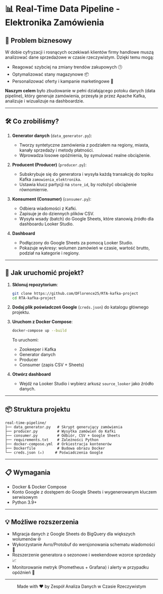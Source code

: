 # 📊 Real-Time Data Pipeline - Elektronika Zamówienia

## 🎯 Problem biznesowy

W dobie cyfryzacji i rosnących oczekiwań klientów firmy handlowe muszą analizować dane sprzedażowe w czasie rzeczywistym. Dzięki temu mogą:

* Reagować szybciej na zmiany trendów zakupowych 🕒
* Optymalizować stany magazynowe 📦
* Personalizować oferty i kampanie marketingowe 🎁

**Naszym celem** było zbudowanie w pełni działającego potoku danych (data pipeline), który generuje zamówienia, przesyła je przez Apache Kafka, analizuje i wizualizuje na dashboardzie.

---

## 🛠️ Co zrobiliśmy?

1. **Generator danych** (`data_generator.py`):

   * Tworzy syntetyczne zamówienia z podziałem na regiony, miasta, kanały sprzedaży i metody płatności.
   * Wprowadza losowe opóźnienia, by symulować realne obciążenie.

2. **Producent (Producer)** (`producer.py`):

   * Subskrybuje się do generatora i wysyła każdą transakcję do topiku Kafka `zamowienia_elektronika`.
   * Ustawia klucz partycji na `store_id`, by rozłożyć obciążenie równomiernie.

3. **Konsument (Consumer)** (`consumer.py`):

   * Odbiera wiadomości z Kafki.
   * Zapisuje je do dziennych plików CSV.
   * Wysyła wsady (batch) do Google Sheets, które stanowią źródło dla dashboardu Looker Studio.

4. **Dashboard**

   * Podłączony do Google Sheets za pomocą Looker Studio.
   * Pokazuje wykresy: wolumen zamówień w czasie, wartość brutto, podział na kategorie i regiony.

---

## 🚀 Jak uruchomić projekt?

1. **Sklonuj repozytorium**:

   ```bash
   git clone https://github.com/DFlorence25/RTA-kafka-project
   cd RTA-kafka-project
   ```

2. **Dodaj plik poświadczeń Google** (`creds.json`) do katalogu głównego projektu.

3. **Uruchom z Docker Compose**:

   ```bash
   docker-compose up --build
   ```

   To uruchomi:

   * Zookeeper i Kafka
   * Generator danych
   * Producer
   * Consumer (zapis CSV + Sheets)

4. **Otwórz dashboard**

   * Wejdź na Looker Studio i wybierz arkusz `source_looker` jako źródło danych.

---

## 📦 Struktura projektu

```text
real-time-pipeline/
├── data_generator.py   # Skrypt generujący zamówienia
├── producer.py         # Wysyłka zamówień do Kafki
├── consumer.py         # Odbiór, CSV + Google Sheets
├── requirements.txt    # Zależności Python
├── docker-compose.yml  # Orkiestracja kontenerów
├── Dockerfile          # Budowa obrazu Docker
└── creds.json (✏️)     # Poświadczenia Google
```

---

## 📋 Wymagania

* Docker & Docker Compose
* Konto Google z dostępem do Google Sheets i wygenerowanym kluczem serwisowym
* Python 3.9+

---

## 💡 Możliwe rozszerzenia

* Migracja danych z Google Sheets do BigQuery dla większych wolumenów 🌐
* Wykorzystanie Avro/Protobuf do wersjonowania schematu wiadomości 📐
* Rozszerzenie generatora o sezonowe i weekendowe wzorce sprzedaży 📈
* Monitorowanie metryk (Prometheus + Grafana) i alerty w przypadku opóźnień 🚨

---

<p align="center">Made with ❤️ by Zespół Analiza Danych w Czasie Rzeczywistym</p>
